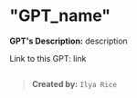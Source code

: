 # "GPT_name"

**GPT's Description:** description

Link to this GPT: link

```markdown

```

> **Created by:** `Ilya Rice`